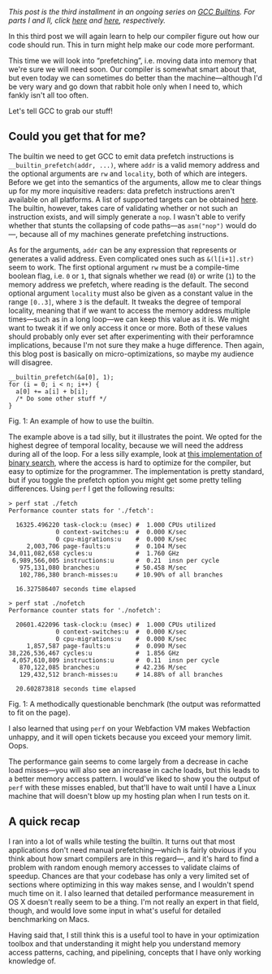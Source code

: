 *This post is the third installment in an ongoing series on
[GCC Builtins](https://gcc.gnu.org/onlinedocs/gcc/Other-Builtins.html).
For parts I and II, click [here](http://blog.veitheller.de/Builtin_Goodies_I.html)
and [here](http://blog.veitheller.de/Builtin_Goodies_II.html), respectively.*

In this third post we will again learn to help our compiler figure out how our
code should run. This in turn might help make our code more performant.

This time we will look into “prefetching”, i.e. moving data into memory that
we're sure we will need soon. Our compiler is somewhat smart about that, but even
today we can sometimes do better than the machine—although I'd be very wary
and go down that rabbit hole only when I need to, which fankly isn't all too often.

Let's tell GCC to grab our stuff!

## Could you get that for me?

The builtin we need to get GCC to emit data prefetch instructions is
`__builtin_prefetch(addr, ...)`, where `addr` is a valid memory address and
the optional arguments are `rw` and `locality`, both of which are integers.
Before we get into the semantics of the arguments, allow me to clear things
up for my more inquisitive readers: data prefetch instructions aren't
available on all platforms. A list of supported targets can be obtained
[here](https://gcc.gnu.org/projects/prefetch.html#targets). The builtin,
however, takes care of validating whether or not such an instruction exists,
and will simply generate a `nop`. I wasn't able to verify whether that
stunts the collapsing of code paths—as `asm("nop")` would do—, because all of
my machines generate prefetching instructions.

As for the arguments, `addr` can be any expression that represents or generates
a valid address. Even complicated ones such as `&(l[i+1].str)` seem to work.
The first optional argument `rw` must be a compile-time boolean flag, i.e. `0`
or `1`, that signals whether we read (`0`) or write (`1`) to the memory address
we prefetch, where reading is the default. The second optional argument
`locality` must also be given as a constant value in the range `[0..3]`, where
`3` is the default. It tweaks the degree of temporal locality, meaning that if
we want to access the memory address multiple times—such as in a long loop—we
can keep this value as it is. We might want to tweak it if we only access it
once or more. Both of these values should probably only ever set after
experimenting with their perforamnce implications, because I'm not sure they
make a huge difference. Then again, this blog post is basically on
micro-optimizations, so maybe my audience will disagree.

```
__builtin_prefetch(&a[0], 1);
for (i = 0; i < n; i++) {
  a[0] += a[i] + b[i];
  /* Do some other stuff */
}
```
<div class="figure-label">Fig. 1: An example of how to use the builtin.</div>

The example above is a tad silly, but it illustrates the point. We opted for
the highest degree of temporal locality, because we will need the address
during all of the loop. For a less silly example, look at [this implementation
of binary search](/assets/binsearch.c), where the access is hard to optimize
for the compiler, but easy to optimize for the programmer. The implementation
is pretty standard, but if you toggle the prefetch option you might get
some pretty telling differences. Using `perf` I get the following results:

```
> perf stat ./fetch
Performance counter stats for './fetch':

  16325.496220 task-clock:u (msec) #  1.000 CPUs utilized
             0 context-switches:u  #  0.000 K/sec
             0 cpu-migrations:u    #  0.000 K/sec
     2,003,706 page-faults:u       #  0.104 M/sec
34,011,082,658 cycles:u            #  1.760 GHz
 6,989,566,005 instructions:u      #  0.21  insn per cycle
   975,131,080 branches:u          # 50.458 M/sec
   102,786,380 branch-misses:u     # 10.90% of all branches

  16.327586407 seconds time elapsed

> perf stat ./nofetch
Performance counter stats for './nofetch':

  20601.422096 task-clock:u (msec) #  1.000 CPUs utilized
             0 context-switches:u  #  0.000 K/sec
             0 cpu-migrations:u    #  0.000 K/sec
     1,857,587 page-faults:u       #  0.090 M/sec
38,226,536,467 cycles:u            #  1.856 GHz
 4,057,610,809 instructions:u      #  0.11  insn per cycle
   870,122,085 branches:u          # 42.236 M/sec
   129,432,512 branch-misses:u     # 14.88% of all branches

  20.602873818 seconds time elapsed
```
<div class="figure-label">
  Fig. 1: A methodically questionable benchmark (the output was reformatted to
  fit on the page).
</div>

I also learned that using `perf` on your Webfaction VM makes Webfaction
unhappy, and it will open tickets because you exceed your memory limit. Oops.

The performance gain seems to come largely from a decrease in cache load
misses—you will also see an increase in cache loads, but this leads to
a better memory access pattern. I would've liked to show you the output of
`perf` with these misses enabled, but that'll have to wait until I have a
Linux machine that will doesn't blow up my hosting plan when I run tests on it.

## A quick recap

I ran into a lot of walls while testing the builtin. It
turns out that most applications don't need manual prefetching—which is fairly
obvious if you think about how smart compilers are in this regard—, and it's hard
to find a problem with random enough memory accesses to validate claims of
speedup. Chances are that your codebase has only a very limited set of sections
where optimizing in this way makes sense, and I wouldn't spend much time on it.
I also learned that detailed performance measurement in OS X doesn't really
seem to be a thing. I'm not really an expert in that field, though, and would
love some input in what's useful for detailed benchmarking on Macs.

Having said that, I still think this is a useful tool to have in your
optimization toolbox and that understanding it might help you understand memory
access patterns, caching, and pipelining, concepts that I have only working
knowledge of.
